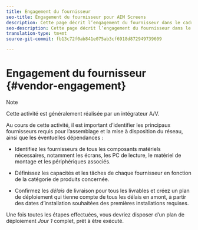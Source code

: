 ```yaml
---
title: Engagement du fournisseur
seo-title: Engagement du fournisseur pour AEM Screens
description: Cette page décrit l’engagement du fournisseur dans le cadre du guide des bonnes pratiques d’AEM Screens
seo-description: Cette page décrit l’engagement du fournisseur dans le cadre du guide des bonnes pratiques d’AEM Screens
translation-type: tm+mt
source-git-commit: fb13c72f0ab841e075ab3cf6918d872949739609

---
```



# Engagement du fournisseur {#vendor-engagement}

>[!NOTE]
>
>Cette activité est généralement réalisée par un intégrateur A/V.

Au cours de cette activité, il est important d’identifier les principaux fournisseurs requis pour l’assemblage et la mise à disposition du réseau, ainsi que les éventuelles dépendances :

* Identifiez les fournisseurs de tous les composants matériels nécessaires, notamment les écrans, les PC de lecture, le matériel de montage et les périphériques associés.

* Définissez les capacités et les tâches de chaque fournisseur en fonction de la catégorie de produits concernée.

* Confirmez les *délais* de livraison pour tous les livrables et créez un plan de déploiement qui tienne compte de tous les délais en amont, à partir des dates d’installation souhaitées des premières installations requises.

Une fois toutes les étapes effectuées, vous devriez disposer d’un plan de déploiement *Jour 1* complet, prêt à être exécuté.
